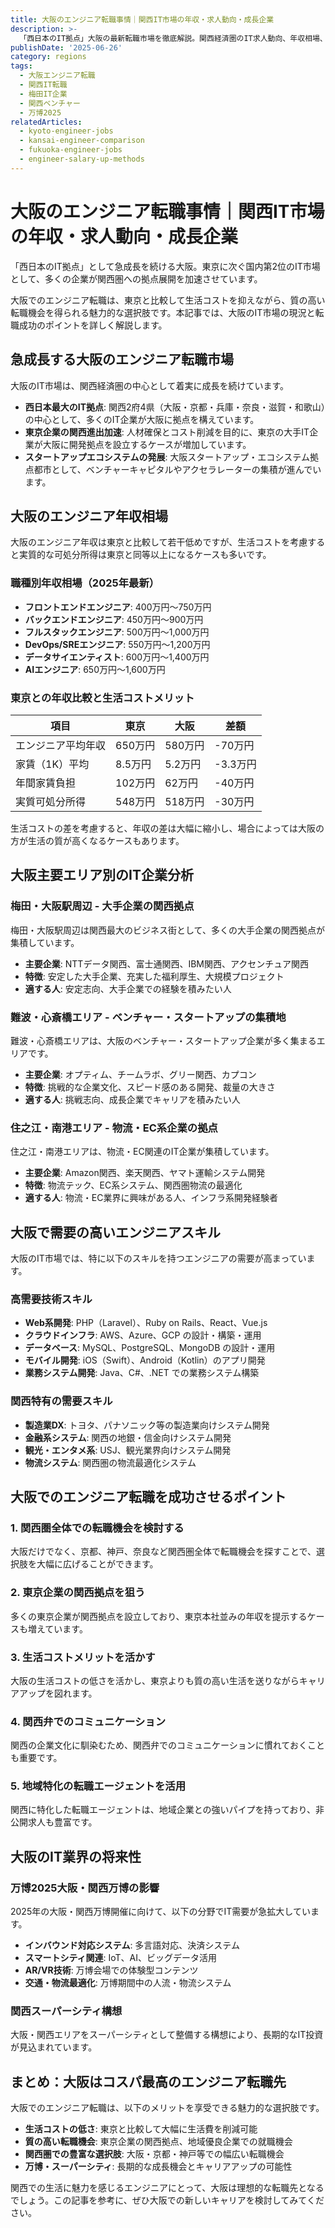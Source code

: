 ```yaml
---
title: 大阪のエンジニア転職事情｜関西IT市場の年収・求人動向・成長企業
description: >-
  「西日本のIT拠点」大阪の最新転職市場を徹底解説。関西経済圏のIT求人動向、年収相場、東京との比較、コストパフォーマンスの良さから、大阪でのエンジニア転職を成功させるポイントまで詳しく紹介します。
publishDate: '2025-06-26'
category: regions
tags:
  - 大阪エンジニア転職
  - 関西IT転職
  - 梅田IT企業
  - 関西ベンチャー
  - 万博2025
relatedArticles:
  - kyoto-engineer-jobs
  - kansai-engineer-comparison
  - fukuoka-engineer-jobs
  - engineer-salary-up-methods
---
```


# 大阪のエンジニア転職事情｜関西IT市場の年収・求人動向・成長企業

「西日本のIT拠点」として急成長を続ける大阪。東京に次ぐ国内第2位のIT市場として、多くの企業が関西圏への拠点展開を加速させています。

大阪でのエンジニア転職は、東京と比較して生活コストを抑えながら、質の高い転職機会を得られる魅力的な選択肢です。本記事では、大阪のIT市場の現況と転職成功のポイントを詳しく解説します。

## 急成長する大阪のエンジニア転職市場

大阪のIT市場は、関西経済圏の中心として着実に成長を続けています。

- **西日本最大のIT拠点**: 関西2府4県（大阪・京都・兵庫・奈良・滋賀・和歌山）の中心として、多くのIT企業が大阪に拠点を構えています。
- **東京企業の関西進出加速**: 人材確保とコスト削減を目的に、東京の大手IT企業が大阪に開発拠点を設立するケースが増加しています。
- **スタートアップエコシステムの発展**: 大阪スタートアップ・エコシステム拠点都市として、ベンチャーキャピタルやアクセラレーターの集積が進んでいます。

## 大阪のエンジニア年収相場

大阪のエンジニア年収は東京と比較して若干低めですが、生活コストを考慮すると実質的な可処分所得は東京と同等以上になるケースも多いです。

### 職種別年収相場（2025年最新）

- **フロントエンドエンジニア**: 400万円〜750万円
- **バックエンドエンジニア**: 450万円〜900万円
- **フルスタックエンジニア**: 500万円〜1,000万円
- **DevOps/SREエンジニア**: 550万円〜1,200万円
- **データサイエンティスト**: 600万円〜1,400万円
- **AIエンジニア**: 650万円〜1,600万円

### 東京との年収比較と生活コストメリット

| 項目 | 東京 | 大阪 | 差額 |
|------|------|------|------|
| エンジニア平均年収 | 650万円 | 580万円 | -70万円 |
| 家賃（1K）平均 | 8.5万円 | 5.2万円 | -3.3万円 |
| 年間家賃負担 | 102万円 | 62万円 | -40万円 |
| 実質可処分所得 | 548万円 | 518万円 | -30万円 |

生活コストの差を考慮すると、年収の差は大幅に縮小し、場合によっては大阪の方が生活の質が高くなるケースもあります。

## 大阪主要エリア別のIT企業分析

### 梅田・大阪駅周辺 - 大手企業の関西拠点

梅田・大阪駅周辺は関西最大のビジネス街として、多くの大手企業の関西拠点が集積しています。

- **主要企業**: NTTデータ関西、富士通関西、IBM関西、アクセンチュア関西
- **特徴**: 安定した大手企業、充実した福利厚生、大規模プロジェクト
- **適する人**: 安定志向、大手企業での経験を積みたい人

### 難波・心斎橋エリア - ベンチャー・スタートアップの集積地

難波・心斎橋エリアは、大阪のベンチャー・スタートアップ企業が多く集まるエリアです。

- **主要企業**: オプティム、チームラボ、グリー関西、カプコン
- **特徴**: 挑戦的な企業文化、スピード感のある開発、裁量の大きさ
- **適する人**: 挑戦志向、成長企業でキャリアを積みたい人

### 住之江・南港エリア - 物流・EC系企業の拠点

住之江・南港エリアは、物流・EC関連のIT企業が集積しています。

- **主要企業**: Amazon関西、楽天関西、ヤマト運輸システム開発
- **特徴**: 物流テック、EC系システム、関西圏物流の最適化
- **適する人**: 物流・EC業界に興味がある人、インフラ系開発経験者

## 大阪で需要の高いエンジニアスキル

大阪のIT市場では、特に以下のスキルを持つエンジニアの需要が高まっています。

### 高需要技術スキル

- **Web系開発**: PHP（Laravel）、Ruby on Rails、React、Vue.js
- **クラウドインフラ**: AWS、Azure、GCP の設計・構築・運用
- **データベース**: MySQL、PostgreSQL、MongoDB の設計・運用
- **モバイル開発**: iOS（Swift）、Android（Kotlin）のアプリ開発
- **業務システム開発**: Java、C#、.NET での業務システム構築

### 関西特有の需要スキル

- **製造業DX**: トヨタ、パナソニック等の製造業向けシステム開発
- **金融系システム**: 関西の地銀・信金向けシステム開発
- **観光・エンタメ系**: USJ、観光業界向けシステム開発
- **物流システム**: 関西圏の物流最適化システム

## 大阪でのエンジニア転職を成功させるポイント

### 1. 関西圏全体での転職機会を検討する

大阪だけでなく、京都、神戸、奈良など関西圏全体で転職機会を探すことで、選択肢を大幅に広げることができます。

### 2. 東京企業の関西拠点を狙う

多くの東京企業が関西拠点を設立しており、東京本社並みの年収を提示するケースも増えています。

### 3. 生活コストメリットを活かす

大阪の生活コストの低さを活かし、東京よりも質の高い生活を送りながらキャリアアップを図れます。

### 4. 関西弁でのコミュニケーション

関西の企業文化に馴染むため、関西弁でのコミュニケーションに慣れておくことも重要です。

### 5. 地域特化の転職エージェントを活用

関西に特化した転職エージェントは、地域企業との強いパイプを持っており、非公開求人も豊富です。

## 大阪のIT業界の将来性

### 万博2025大阪・関西万博の影響

2025年の大阪・関西万博開催に向けて、以下の分野でIT需要が急拡大しています。

- **インバウンド対応システム**: 多言語対応、決済システム
- **スマートシティ関連**: IoT、AI、ビッグデータ活用
- **AR/VR技術**: 万博会場での体験型コンテンツ
- **交通・物流最適化**: 万博期間中の人流・物流システム

### 関西スーパーシティ構想

大阪・関西エリアをスーパーシティとして整備する構想により、長期的なIT投資が見込まれています。

## まとめ：大阪はコスパ最高のエンジニア転職先

大阪でのエンジニア転職は、以下のメリットを享受できる魅力的な選択肢です。

- **生活コストの低さ**: 東京と比較して大幅に生活費を削減可能
- **質の高い転職機会**: 東京企業の関西拠点、地域優良企業での就職機会
- **関西圏での豊富な選択肢**: 大阪・京都・神戸等での幅広い転職機会
- **万博・スーパーシティ**: 長期的な成長機会とキャリアアップの可能性

関西での生活に魅力を感じるエンジニアにとって、大阪は理想的な転職先となるでしょう。この記事を参考に、ぜひ大阪での新しいキャリアを検討してみてください。
